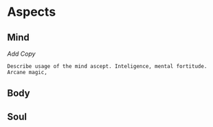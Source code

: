 # Aspects

## Mind
*Add Copy*
```
Describe usage of the mind ascept. Inteligence, mental fortitude.
Arcane magic, 
```
## Body

## Soul 
<!--stackedit_data:
eyJoaXN0b3J5IjpbLTc5Mjc2NTQ2MCwxOTIzMzk5NDk1LC0xMz
k0NDA0MzMwLDEwMTIzNzA2NDFdfQ==
-->